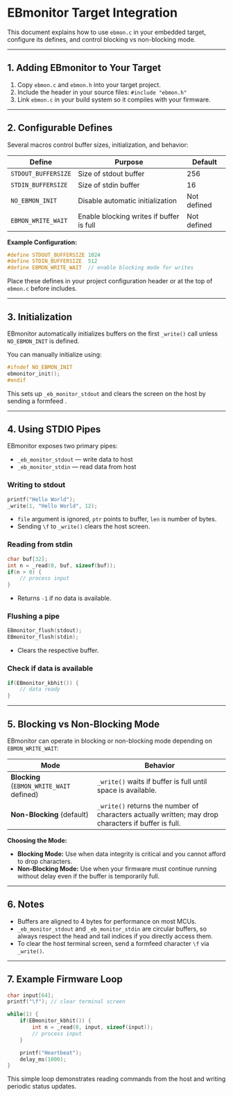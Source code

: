 # EBmonitor Target Integration

This document explains how to use `ebmon.c` in your embedded target, configure its defines, and control blocking vs non-blocking mode.

---

## 1. Adding EBmonitor to Your Target

1. Copy `ebmon.c` and `ebmon.h` into your target project.  
2. Include the header in your source files: `#include "ebmon.h"`
3. Link `ebmon.c` in your build system so it compiles with your firmware.

---

## 2. Configurable Defines

Several macros control buffer sizes, initialization, and behavior:

| Define              | Purpose                       | Default        |
|--------------------|-------------------------------|----------------|
| `STDOUT_BUFFERSIZE` | Size of stdout buffer          | 256           |
| `STDIN_BUFFERSIZE`  | Size of stdin buffer           | 16            |
| `NO_EBMON_INIT`     | Disable automatic initialization | Not defined   |
| `EBMON_WRITE_WAIT`  | Enable blocking writes if buffer is full | Not defined |

**Example Configuration:**

```c
#define STDOUT_BUFFERSIZE 1024
#define STDIN_BUFFERSIZE  512
#define EBMON_WRITE_WAIT  // enable blocking mode for writes
```

Place these defines in your project configuration header or at the top of `ebmon.c` before includes.

---

## 3. Initialization

EBmonitor automatically initializes buffers on the first `_write()` call unless `NO_EBMON_INIT` is defined.  

You can manually initialize using:

```c
#ifndef NO_EBMON_INIT
ebmonitor_init();
#endif
```

This sets up `_eb_monitor_stdout` and clears the screen on the host by sending a formfeed ``.

---

## 4. Using STDIO Pipes

EBmonitor exposes two primary pipes:

- `_eb_monitor_stdout` — write data to host  
- `_eb_monitor_stdin` — read data from host  

### Writing to stdout

```c
printf("Hello World");
_write(1, "Hello World", 12);
```

- `file` argument is ignored, `ptr` points to buffer, `len` is number of bytes.  
- Sending `\f` to `_write()` clears the host screen.  

### Reading from stdin

```c
char buf[32];
int n = _read(0, buf, sizeof(buf));
if(n > 0) {
    // process input
}
```

- Returns `-1` if no data is available.

### Flushing a pipe

```c
EBmonitor_flush(stdout);
EBmonitor_flush(stdin);
```

- Clears the respective buffer.

### Check if data is available

```c
if(EBmonitor_kbhit()) {
    // data ready
}
```

---

## 5. Blocking vs Non-Blocking Mode

EBmonitor can operate in blocking or non-blocking mode depending on `EBMON_WRITE_WAIT`:

| Mode | Behavior |
|------|---------|
| **Blocking** (`EBMON_WRITE_WAIT` defined) | `_write()` waits if buffer is full until space is available. |
| **Non-Blocking** (default) | `_write()` returns the number of characters actually written; may drop characters if buffer is full. |

**Choosing the Mode:**

- **Blocking Mode:** Use when data integrity is critical and you cannot afford to drop characters.  
- **Non-Blocking Mode:** Use when your firmware must continue running without delay even if the buffer is temporarily full.

---

## 6. Notes

- Buffers are aligned to 4 bytes for performance on most MCUs.  
- `_eb_monitor_stdout` and `_eb_monitor_stdin` are circular buffers, so always respect the head and tail indices if you directly access them.  
- To clear the host terminal screen, send a formfeed character `\f` via `_write()`.

---

## 7. Example Firmware Loop

```c
char input[64];
printf("\f"); // clear terminal screen

while(1) {
    if(EBmonitor_kbhit()) {
        int n = _read(0, input, sizeof(input));
        // process input
    }

    printf("Heartbeat");
    delay_ms(1000);
}
```

This simple loop demonstrates reading commands from the host and writing periodic status updates.
